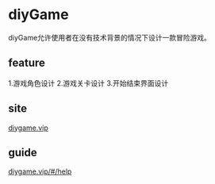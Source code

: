# diyGame
diyGame允许使用者在没有技术背景的情况下设计一款冒险游戏。

## feature
1.游戏角色设计
2.游戏关卡设计
3.开始结束界面设计

## site
[diygame.vip](http://diygame.vip)

## guide
[diygame.vip/#/help](http://diygame.vip/#/help)

